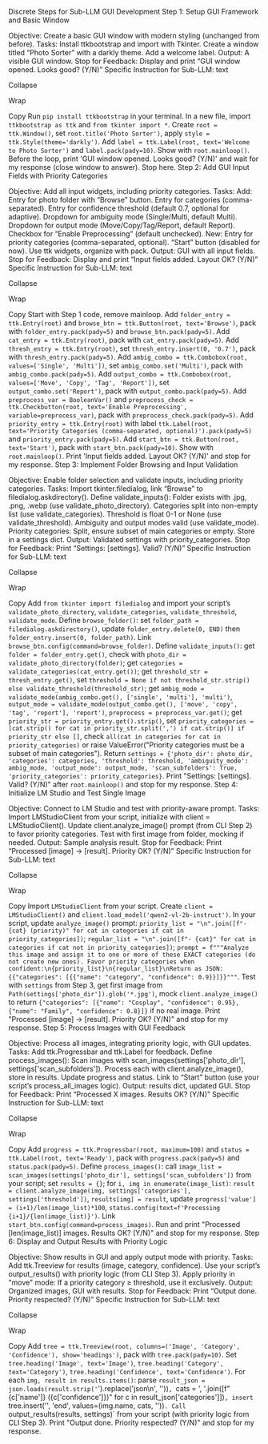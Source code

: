 Discrete Steps for Sub-LLM GUI Development
Step 1: Setup GUI Framework and Basic Window

Objective: Create a basic GUI window with modern styling (unchanged from before).
Tasks:
Install ttkbootstrap and import with Tkinter.
Create a window titled “Photo Sorter” with a darkly theme.
Add a welcome label.
Output: A visible GUI window.
Stop for Feedback: Display and print “GUI window opened. Looks good? (Y/N)”
Specific Instruction for Sub-LLM:
text

Collapse

Wrap

Copy
Run `pip install ttkbootstrap` in your terminal. In a new file, import `ttkbootstrap as ttk` and `from tkinter import *`. Create `root = ttk.Window()`, set `root.title('Photo Sorter')`, apply `style = ttk.Style(theme='darkly')`. Add `label = ttk.Label(root, text='Welcome to Photo Sorter')` and `label.pack(pady=10)`. Show with `root.mainloop()`. Before the loop, print 'GUI window opened. Looks good? (Y/N)' and wait for my response (close window to answer). Stop here.
Step 2: Add GUI Input Fields with Priority Categories

Objective: Add all input widgets, including priority categories.
Tasks:
Add:
Entry for photo folder with “Browse” button.
Entry for categories (comma-separated).
Entry for confidence threshold (default 0.7, optional for adaptive).
Dropdown for ambiguity mode (Single/Multi, default Multi).
Dropdown for output mode (Move/Copy/Tag/Report, default Report).
Checkbox for “Enable Preprocessing” (default unchecked).
New: Entry for priority categories (comma-separated, optional).
“Start” button (disabled for now).
Use ttk widgets, organize with pack.
Output: GUI with all input fields.
Stop for Feedback: Display and print “Input fields added. Layout OK? (Y/N)”
Specific Instruction for Sub-LLM:
text

Collapse

Wrap

Copy
Start with Step 1 code, remove mainloop. Add `folder_entry = ttk.Entry(root)` and `browse_btn = ttk.Button(root, text='Browse')`, pack with `folder_entry.pack(pady=5)` and `browse_btn.pack(pady=5)`. Add `cat_entry = ttk.Entry(root)`, pack with `cat_entry.pack(pady=5)`. Add `thresh_entry = ttk.Entry(root)`, set `thresh_entry.insert(0, '0.7')`, pack with `thresh_entry.pack(pady=5)`. Add `ambig_combo = ttk.Combobox(root, values=['Single', 'Multi'])`, set `ambig_combo.set('Multi')`, pack with `ambig_combo.pack(pady=5)`. Add `output_combo = ttk.Combobox(root, values=['Move', 'Copy', 'Tag', 'Report'])`, set `output_combo.set('Report')`, pack with `output_combo.pack(pady=5)`. Add `preprocess_var = BooleanVar()` and `preprocess_check = ttk.Checkbutton(root, text='Enable Preprocessing', variable=preprocess_var)`, pack with `preprocess_check.pack(pady=5)`. Add `priority_entry = ttk.Entry(root)` with label `ttk.Label(root, text='Priority Categories (comma-separated, optional)').pack(pady=5)` and `priority_entry.pack(pady=5)`. Add `start_btn = ttk.Button(root, text='Start')`, pack with `start_btn.pack(pady=10)`. Show with `root.mainloop()`. Print 'Input fields added. Layout OK? (Y/N)' and stop for my response.
Step 3: Implement Folder Browsing and Input Validation

Objective: Enable folder selection and validate inputs, including priority categories.
Tasks:
Import tkinter.filedialog, link “Browse” to filedialog.askdirectory().
Define validate_inputs():
Folder exists with .jpg, .png, .webp (use validate_photo_directory).
Categories split into non-empty list (use validate_categories).
Threshold is float 0-1 or None (use validate_threshold).
Ambiguity and output modes valid (use validate_mode).
Priority categories: Split, ensure subset of main categories or empty.
Store in a settings dict.
Output: Validated settings with priority_categories.
Stop for Feedback: Print “Settings: [settings]. Valid? (Y/N)”
Specific Instruction for Sub-LLM:
text

Collapse

Wrap

Copy
Add `from tkinter import filedialog` and import your script’s `validate_photo_directory`, `validate_categories`, `validate_threshold`, `validate_mode`. Define `browse_folder()`: set `folder_path = filedialog.askdirectory()`, update `folder_entry.delete(0, END)` then `folder_entry.insert(0, folder_path)`. Link `browse_btn.config(command=browse_folder)`. Define `validate_inputs()`: get `folder = folder_entry.get()`, check with `photo_dir = validate_photo_directory(folder)`; get `categories = validate_categories(cat_entry.get())`; get `threshold_str = thresh_entry.get()`, set `threshold = None if not threshold_str.strip() else validate_threshold(threshold_str)`; get `ambig_mode = validate_mode(ambig_combo.get(), ['single', 'multi'], 'multi')`, `output_mode = validate_mode(output_combo.get(), ['move', 'copy', 'tag', 'report'], 'report')`, `preprocess = preprocess_var.get()`; get `priority_str = priority_entry.get().strip()`, set `priority_categories = [cat.strip() for cat in priority_str.split(',') if cat.strip()] if priority_str else []`, check `all(cat in categories for cat in priority_categories)` or raise ValueError("Priority categories must be a subset of main categories"). Return `settings = {'photo_dir': photo_dir, 'categories': categories, 'threshold': threshold, 'ambiguity_mode': ambig_mode, 'output_mode': output_mode, 'scan_subfolders': True, 'priority_categories': priority_categories}`. Print "Settings: [settings]. Valid? (Y/N)" after `root.mainloop()` and stop for my response.
Step 4: Initialize LM Studio and Test Single Image

Objective: Connect to LM Studio and test with priority-aware prompt.
Tasks:
Import LMStudioClient from your script, initialize with client = LMStudioClient().
Update client.analyze_image() prompt (from CLI Step 2) to favor priority categories.
Test with first image from folder, mocking if needed.
Output: Sample analysis result.
Stop for Feedback: Print “Processed [image] -> [result]. Priority OK? (Y/N)”
Specific Instruction for Sub-LLM:
text

Collapse

Wrap

Copy
Import `LMStudioClient` from your script. Create `client = LMStudioClient()` and `client.load_model('qwen2-vl-2b-instruct')`. In your script, update `analyze_image()` prompt: `priority_list = "\n".join([f"- {cat} (priority)" for cat in categories if cat in priority_categories])`; `regular_list = "\n".join([f"- {cat}" for cat in categories if cat not in priority_categories])`; `prompt = f"""Analyze this image and assign it to one or more of these EXACT categories (do not create new ones). Favor priority categories when confident:\n{priority_list}\n{regular_list}\nReturn as JSON: {{"categories": [{{"name": "category", "confidence": 0.9}}]}}"""`. Test with `settings` from Step 3, get first image from `Path(settings['photo_dir']).glob('*.jpg')`, mock `client.analyze_image()` to return `{"categories": [{"name": "Cosplay", "confidence": 0.95}, {"name": "Family", "confidence": 0.8}]}` if no real image. Print "Processed [image] -> [result]. Priority OK? (Y/N)" and stop for my response.
Step 5: Process Images with GUI Feedback

Objective: Process all images, integrating priority logic, with GUI updates.
Tasks:
Add ttk.Progressbar and ttk.Label for feedback.
Define process_images():
Scan images with scan_images(settings['photo_dir'], settings['scan_subfolders']).
Process each with client.analyze_image(), store in results.
Update progress and status.
Link to “Start” button (use your script’s process_all_images logic).
Output: results dict, updated GUI.
Stop for Feedback: Print “Processed X images. Results OK? (Y/N)”
Specific Instruction for Sub-LLM:
text

Collapse

Wrap

Copy
Add `progress = ttk.Progressbar(root, maximum=100)` and `status = ttk.Label(root, text='Ready')`, pack with `progress.pack(pady=5)` and `status.pack(pady=5)`. Define `process_images()`: call `image_list = scan_images(settings['photo_dir'], settings['scan_subfolders'])` from your script; set `results = {}`; for `i, img in enumerate(image_list)`: `result = client.analyze_image(img, settings['categories'], settings['threshold'])`, `results[img] = result`, update `progress['value'] = (i+1)/len(image_list)*100`, `status.config(text=f'Processing {i+1}/{len(image_list)}')`. Link `start_btn.config(command=process_images)`. Run and print "Processed [len(image_list)] images. Results OK? (Y/N)" and stop for my response.
Step 6: Display and Output Results with Priority Logic

Objective: Show results in GUI and apply output mode with priority.
Tasks:
Add ttk.Treeview for results (image, category, confidence).
Use your script’s output_results() with priority logic (from CLI Step 3).
Apply priority in "move" mode: If a priority category ≥ threshold, use it exclusively.
Output: Organized images, GUI with results.
Stop for Feedback: Print “Output done. Priority respected? (Y/N)”
Specific Instruction for Sub-LLM:
text

Collapse

Wrap

Copy
Add `tree = ttk.Treeview(root, columns=('Image', 'Category', 'Confidence'), show='headings')`, pack with `tree.pack(pady=10)`. Set `tree.heading('Image', text='Image')`, `tree.heading('Category', text='Category')`, `tree.heading('Confidence', text='Confidence')`. For each `img, result in results.items()`: parse `result_json = json.loads(result.strip('`').replace('json\n', ''))`, `cats = ', '.join([f"{c['name']} ({c['confidence']})" for c in result_json['categories']])`, insert `tree.insert('', 'end', values=(img.name, cats, ''))`. Call `output_results(results, settings)` from your script (with priority logic from CLI Step 3). Print "Output done. Priority respected? (Y/N)" and stop for my response.